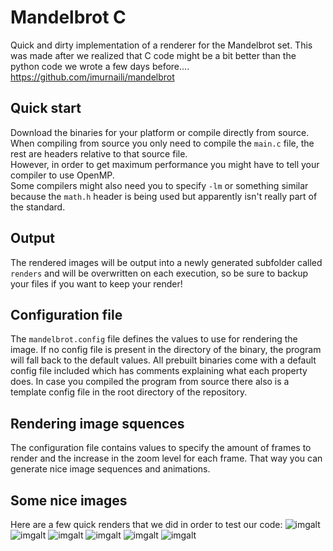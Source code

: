 # Mandelbrot C
Quick and dirty implementation of a renderer for the Mandelbrot set. This was made after we realized that C code might be a bit better than the python code we wrote a few days before....
https://github.com/imurnaili/mandelbrot

## Quick start
Download the binaries for your platform or compile directly from source.<br/>
When compiling from source you only need to compile the `main.c` file, the rest are headers relative to that source file.<br/>
However, in order to get maximum performance you might have to tell your compiler to use OpenMP.<br/>
Some compilers might also need you to specify `-lm` or something similar because the `math.h` header is being used but apparently isn't really part of the standard.

## Output
The rendered images will be output into a newly generated subfolder called `renders` and will be overwritten on each execution, so be sure to backup your files if you want to keep your render!

## Configuration file
The `mandelbrot.config` file defines the values to use for rendering the image. If no config file is present in the directory of the binary, the program will fall back to the default values. All prebuilt binaries come with a default config file included which has comments explaining what each property does. In case you compiled the program from source there also is a template config file in the root directory of the repository.

## Rendering image squences
The configuration file contains values to specify the amount of frames to render and the increase in the zoom level for each frame. That way you can generate nice image sequences and animations.

## Some nice images
Here are a few quick renders that we did in order to test our code:
![imgalt](./rendered/img1.png)
![imgalt](./rendered/img2.png)
![imgalt](./rendered/img3.png)
![imgalt](./rendered/img4.png)
![imgalt](./rendered/img5.png)
![imgalt](./rendered/img6.png)
